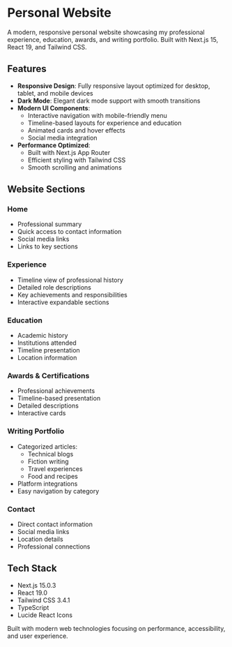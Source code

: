 # Personal Website

A modern, responsive personal website showcasing my professional experience, education, awards, and writing portfolio. Built with Next.js 15, React 19, and Tailwind CSS.

## Features

- **Responsive Design**: Fully responsive layout optimized for desktop, tablet, and mobile devices
- **Dark Mode**: Elegant dark mode support with smooth transitions
- **Modern UI Components**: 
  - Interactive navigation with mobile-friendly menu
  - Timeline-based layouts for experience and education
  - Animated cards and hover effects
  - Social media integration
- **Performance Optimized**:
  - Built with Next.js App Router
  - Efficient styling with Tailwind CSS
  - Smooth scrolling and animations

## Website Sections

### Home
- Professional summary
- Quick access to contact information
- Social media links
- Links to key sections

### Experience
- Timeline view of professional history
- Detailed role descriptions
- Key achievements and responsibilities
- Interactive expandable sections

### Education
- Academic history
- Institutions attended
- Timeline presentation
- Location information

### Awards & Certifications
- Professional achievements
- Timeline-based presentation
- Detailed descriptions
- Interactive cards

### Writing Portfolio
- Categorized articles:
  - Technical blogs
  - Fiction writing
  - Travel experiences
  - Food and recipes
- Platform integrations
- Easy navigation by category

### Contact
- Direct contact information
- Social media links
- Location details
- Professional connections

## Tech Stack

- Next.js 15.0.3
- React 19.0
- Tailwind CSS 3.4.1
- TypeScript
- Lucide React Icons

Built with modern web technologies focusing on performance, accessibility, and user experience.